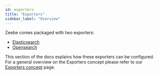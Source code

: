 ```yaml
---
id: exporters
title: "Exporters"
sidebar_label: "Overview"
---
```


Zeebe comes packaged with two exporters:

- [Elasticsearch](elasticsearch-exporter.md)
- [Opensearch](opensearch-exporter.md)

This section of the docs explains how these exporters can be configured. For a general overview on the Exporters
concept please refer to our [Exporters concept](../../concepts/exporters.md) page.
